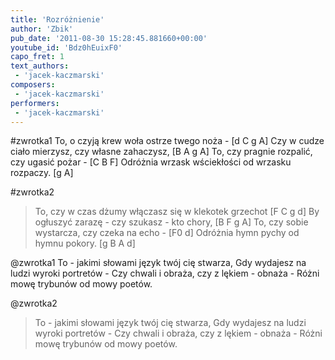 ```yaml
---
title: 'Rozróżnienie'
author: 'Zbik'
pub_date: '2011-08-30 15:28:45.881660+00:00'
youtube_id: 'Bdz0hEuixF0'
capo_fret: 1
text_authors:
 - 'jacek-kaczmarski'
composers:
 - 'jacek-kaczmarski'
performers:
 - 'jacek-kaczmarski'
---
```


#zwrotka1
To, o czyją krew woła ostrze twego noża - [d C g A]
Czy w cudze ciało mierzysz, czy własne zahaczysz, [B A g A]
To, czy pragnie rozpalić, czy ugasić pożar - [C B F]
Odróżnia wrzask wściekłości od wrzasku rozpaczy. [g A]

#zwrotka2
>To, czy w czas dżumy włączasz się w klekotek grzechot [F C g d]
>By ogłuszyć zarazę - czy szukasz - kto chory, [B F g A]
>To, czy sobie wystarcza, czy czeka na echo - [F0 d]
>Odróżnia hymn pychy od hymnu pokory. [g B A d]

@zwrotka1
To - jakimi słowami język twój cię stwarza,
Gdy wydajesz na ludzi wyroki portretów -
Czy chwali i obraża, czy z lękiem - obnaża -
Różni mowę trybunów od mowy poetów.

@zwrotka2
>To - jakimi słowami język twój cię stwarza,
>Gdy wydajesz na ludzi wyroki portretów -
>Czy chwali i obraża, czy z lękiem - obnaża -
>Różni mowę trybunów od mowy poetów.